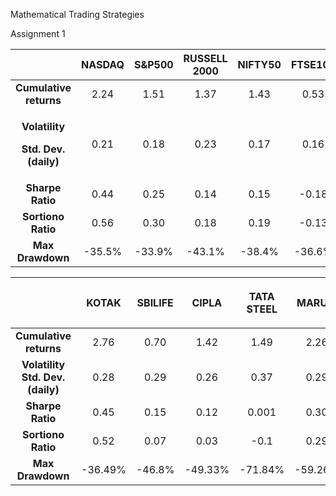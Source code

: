 Mathematical Trading Strategies

Assignment 1


||NASDAQ|S&P500|RUSSELL 2000|NIFTY50|FTSE100|
| :-:   | :-: | :-: | :-: | :-: | :-: |
|**Cumulative returns**|2\.24|1.51|1\.37|1\.43|0\.53|
|<p>**Volatility**</p><p>**Std. Dev.(daily)**</p>|0\.21|0\.18|0\.23|0\.17|0\.16|
|**Sharpe Ratio**|0\.44|0\.25|0\.14|0\.15|-0\.18|
|**Sortiono Ratio**|0\.56|0\.30|0\.18|0\.19|-0\.13|
|**Max Drawdown**|-35.5%|-33.9%|-43.1%|-38.4%|-36.6%|



||<p>KOTAK</p>|<p>SBILIFE</p>|<p>CIPLA</p>|<p>TATA STEEL</p>|<p>MARUTI</p>|
| :-: | :-: | :-: | :-: | :-: | :-: |
|**Cumulative returns**|2\.76|0\.70|1\.42|1\.49|2\.26|
|**Volatility<br>Std. Dev.(daily)**|0\.28|0\.29|0\.26|0\.37|0\.29|
|**Sharpe Ratio**|0\.45|0\.15|0\.12|0\.001|0\.30|
|**Sortiono Ratio**|0\.52|0\.07|0\.03|-0\.1|0\.29|
|**Max Drawdown**|-36.49%|-46.8%|-49.33%|-71.84%|-59.26%|
